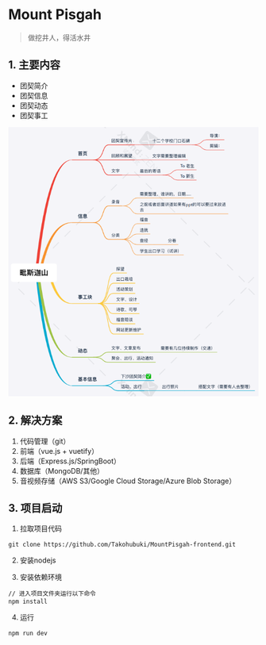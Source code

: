 # Mount Pisgah
> 做挖井人，得活水井

## 1. 主要内容
- 团契简介
- 团契信息
- 团契动态
- 团契事工

![主要内容](src/assets/img/MountPisgahIntro.png)


## 2. 解决方案
1. 代码管理（git）
2. 前端（vue.js + vuetify）
3. 后端（Express.js/SpringBoot）
4. 数据库（MongoDB/其他）
5. 音视频存储（AWS S3/Google Cloud Storage/Azure Blob Storage）

## 3. 项目启动
1. 拉取项目代码
```shell
git clone https://github.com/Takohubuki/MountPisgah-frontend.git
```

2. 安装nodejs

3. 安装依赖环境
```shell
// 进入项目文件夹运行以下命令
npm install
```

4. 运行
```shell
npm run dev
```